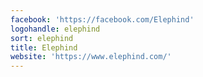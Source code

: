 ```yaml
---
facebook: 'https://facebook.com/Elephind'
logohandle: elephind
sort: elephind
title: Elephind
website: 'https://www.elephind.com/'
---
```

